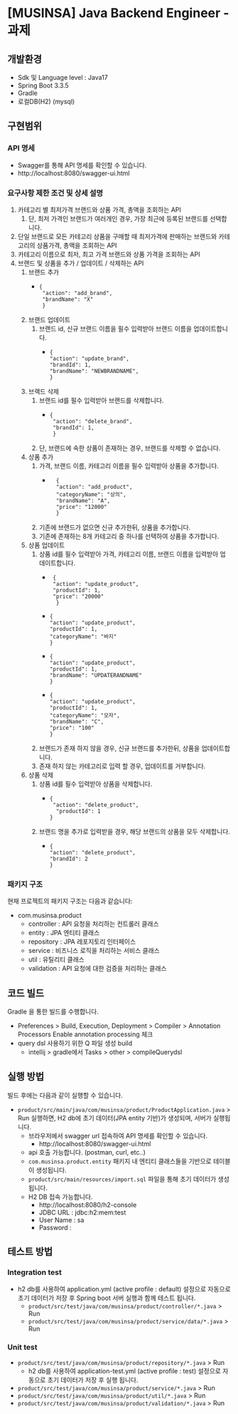 # [MUSINSA] Java Backend Engineer - 과제

 
## 개발환경
- Sdk 및 Language level : Java17
- Spring Boot 3.3.5
- Gradle
- 로컬DB(H2) (mysql)
  
## 구현범위

### API 명세
- Swagger를 통해 API 명세를 확인할 수 있습니다.
- http://localhost:8080/swagger-ui.html

### 요구사항 제한 조건 및 상세 설명
  1. 카테고리 별 최저가격 브랜드와 상품 가격, 총액을 조회하는 API 
     1. 단, 최저 가격인 브랜드가 여러개인 경우, 가장 최근에 등록된 브랜드를 선택합니다.
  2. 단일 브랜드로 모든 카테고리 상품을 구매할 때 최저가격에 판매하는 브랜드와 카테고리의 상품가격, 총액을 조회하는 API 
  3. 카테고리 이름으로 최저, 최고 가격 브랜드와 상품 가격을 조회하는 API 
  4. 브랜드 및 상품을 추가 / 업데이트 / 삭제하는 API
     1. 브랜드 추가
        - ```
          {
           "action": "add_brand",
           "brandName": "X"
           }
          ```
     2. 브랜드 업데이트
        1. 브랜드 id, 신규 브랜드 이름을 필수 입력받아 브랜드 이름을 업데이트합니다.
           - ```
             {
             "action": "update_brand",
             "brandId": 1,
             "brandName": "NEWBRANDNAME",
             }
             ```
     3. 브랙드 삭제
        1. 브랜드 id를 필수 입력받아 브랜드를 삭제합니다.
           -  ```
              {
               "action": "delete_brand",
               "brandId": 1,
               }
              ```
        2. 단, 브랜드에 속한 상품이 존재하는 경우, 브랜드를 삭제할 수 없습니다.
     4. 상품 추가
        1. 가격, 브랜드 이름, 카테고리 이름을 필수 입력받아 상품을 추가합니다.
            - ```
                {
                "action": "add_product",
                "categoryName": "상의",
                "brandName": "A",
                "price": "12000"
                }
              ```
        2. 기존에 브랜드가 없으면 신규 추가한뒤, 상품을 추가합니다.
        3. 기존에 존재하는 8개 카테고리 중 하나를 선택하여 상품을 추가합니다.
     5. 상품 업데이트
        1. 상품 id를 필수 입력받아 가격, 카테고리 이름, 브랜드 이름을 입력받아 업데이트합니다.
           - ```
              {
              "action": "update_product",
              "productId": 1,
              "price": "20000"
               }
             ```
           - ```
             {
             "action": "update_product",
             "productId": 1,
             "categoryName": "바지"
             }
             ```
           - ```
             {
             "action": "update_product",
             "productId": 1,
             "brandName": "UPDATERANDNAME"
             }
             ```
           - ```
             {
             "action": "update_product",
             "productId": 1,
             "categoryName": "모자",
             "brandName": "C",
             "price": "100"
             }
             ```
        2. 브랜드가 존재 하지 않을 경우, 신규 브랜드를 추가한뒤, 상품을 업데이트합니다.
        3. 존재 하지 않는 카테고리로 입력 할 경우, 업데이트를 거부합니다.
     6. 상품 삭제
        1. 상품 id를 필수 입력받아 상품을 삭제합니다.
           - ```
             {
              "action": "delete_product",
               "productId": 1
             }
             ```
        2. 브랜드 명을 추가로 입력받을 경우, 해당 브랜드의 상품을 모두 삭제합니다.
           - ```
             {
             "action": "delete_product",
             "brandId": 2
             }
              ```        
### 패키지 구조
현재 프로젝트의 패키지 구조는 다음과 같습니다:
- com.musinsa.product
  - controller : API 요청을 처리하는 컨트롤러 클래스
  - entity : JPA 엔티티 클래스
  - repository : JPA 레포지토리 인터페이스
  - service : 비즈니스 로직을 처리하는 서비스 클래스
  - util : 유틸리티 클래스
  - validation : API 요청에 대한 검증을 처리하는 클래스 

## 코드 빌드
Gradle 을 통한 빌드를 수행합니다.
- Preferences > Build, Execution, Deployment > Compiler > Annotation Processors Enable annotation processing 체크
- query dsl 사용하기 위한 Q 파일 생성 build
  - intellij > gradle에서 Tasks > other > compileQuerydsl

## 실행 방법
빌드 후에는 다음과 같이 실행할 수 있습니다.
- `product/src/main/java/com/musinsa/product/ProductApplication.java` > Run 실행하면, H2 db에 초기 데이터(JPA entity 기반)가 생성되며, 서버가 실행됩니다.
  - 브라우저에서 swagger url 접속하여 API 명세를 확인할 수 있습니다.
    - http://localhost:8080/swagger-ui.html
  - api 호출 가능합니다. (postman, curl, etc..)
  - `com.musinsa.product.entity` 패키지 내 엔티티 클래스들을 기반으로 테이블이 생성됩니다.
  - `product/src/main/resources/import.sql` 파일을 통해 초기 데이터가 생성됩니다.
  - H2 DB 접속 가능합니다.
      - http://localhost:8080/h2-console
      - JDBC URL : jdbc:h2:mem:test
      - User Name : sa
      - Password :

## 테스트 방법
### Integration test 
  - h2 db를 사용하여 application.yml (active profile : default) 설정으로 자동으로 초기 데이터가 저장 후 Spring boot 서버 실행과 함께 테스트 됩니다.
    - `product/src/test/java/com/musinsa/product/controller/*.java` > Run
    - `product/src/test/java/com/musinsa/product/service/data/*.java` > Run

### Unit test
  - `product/src/test/java/com/musinsa/product/repository/*.java` > Run
    - h2 db를 사용하여 application-test.yml (active profile : test) 설정으로 자동으로 초기 데이터가 저장 후 실행 됩니다.
  - `product/src/test/java/com/musinsa/product/service/*.java` > Run
  - `product/src/test/java/com/musinsa/product/util/*.java` > Run
  - `product/src/test/java/com/musinsa/product/validation/*.java` > Run

